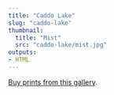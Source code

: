 ```yaml
---
title: "Caddo Lake"
slug: "caddo-lake"
thumbnail:
  title: "Mist"
  src: "caddo-lake/mist.jpg"
outputs:
- HTML
---
```


[Buy prints from this gallery](https://weshargrovephotography.square.site/shop/caddo-lake-prints/11).
